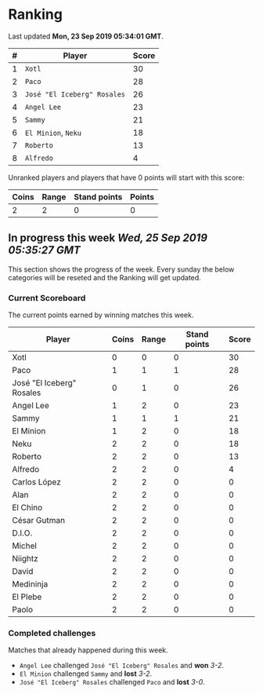 # Ranking

Last updated **Mon, 23 Sep 2019 05:34:01 GMT**.

|#|Player|Score|
|-|------|-----|
|1|`Xotl`|30|
|2|`Paco`|28|
|3|`José "El Iceberg" Rosales`|26|
|4|`Angel Lee`|23|
|5|`Sammy`|21|
|6|`El Minion`, `Neku`|18|
|7|`Roberto`|13|
|8|`Alfredo`|4|

Unranked players and players that have 0 points will start with this score:

|Coins|Range|Stand points|Points|
|-----|-----|------------|------|
|2|2|0|0|

## In progress this week *Wed, 25 Sep 2019 05:35:27 GMT*
This section shows the progress of the week. Every sunday the below categories will be reseted and the Ranking will get updated.

### Current Scoreboard
The current points earned by winning matches this week.

|Player|Coins|Range|Stand points|Score|
|------|-----|-----|------------|-----|
|Xotl|0|0|0|30|
|Paco|1|1|1|28|
|José "El Iceberg" Rosales|0|1|0|26|
|Angel Lee|1|2|0|23|
|Sammy|1|1|1|21|
|El Minion|1|2|0|18|
|Neku|2|2|0|18|
|Roberto|2|2|0|13|
|Alfredo|2|2|0|4|
|Carlos López|2|2|0|0|
|Alan|2|2|0|0|
|El Chino|2|2|0|0|
|César Gutman|2|2|0|0|
|D.I.O.|2|2|0|0|
|Michel|2|2|0|0|
|Niightz|2|2|0|0|
|David|2|2|0|0|
|Medininja|2|2|0|0|
|El Plebe|2|2|0|0|
|Paolo|2|2|0|0|

### Completed challenges
Matches that already happened during this week.

* `Angel Lee` challenged `José "El Iceberg" Rosales` and **won** *3-2*.
* `El Minion` challenged `Sammy` and **lost** *3-2*.
* `José "El Iceberg" Rosales` challenged `Paco` and **lost** *3-0*.
